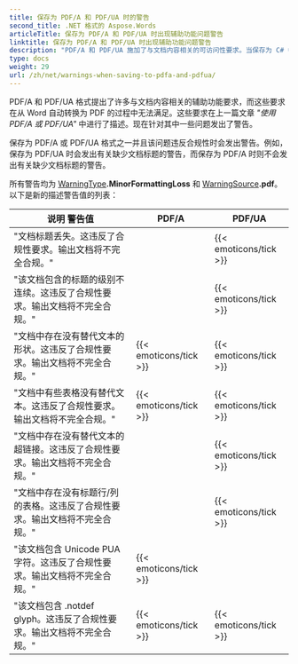 ```yaml
---
title: 保存为 PDF/A 和 PDF/UA 时的警告
second_title: .NET 格式的 Aspose.Words
articleTitle: 保存为 PDF/A 和 PDF/UA 时出现辅助功能问题警告
linktitle: 保存为 PDF/A 和 PDF/UA 时出现辅助功能问题警告
description: "PDF/A 和 PDF/UA 施加了与文档内容相关的可访问性要求。当保存为 C# 中的 PDF/A 或 PDF/UA 且问题违反合规性时，会发出警告。"
type: docs
weight: 29
url: /zh/net/warnings-when-saving-to-pdfa-and-pdfua/
---
```


PDF/A 和 PDF/UA 格式提出了许多与文档内容相关的辅助功能要求，而这些要求在从 Word 自动转换为 PDF 的过程中无法满足。这些要求在上一篇文章 *"使用 PDF/A 或 PDF/UA"* 中进行了描述。现在针对其中一些问题发出了警告。

保存为 PDF/A 或 PDF/UA 格式之一并且该问题违反合规性时会发出警告。例如，保存为 PDF/UA 时会发出有关缺少文档标题的警告，而保存为 PDF/A 时则不会发出有关缺少文档标题的警告。

所有警告均为 [WarningType](https://reference.aspose.com/words/net/aspose.words/warningtype/)**.MinorFormattingLoss** 和 [WarningSource](https://reference.aspose.com/words/net/aspose.words/warningsource/)**.pdf**。以下是新的描述警告值的列表：

|  说明 警告值 |  PDF/A |  PDF/UA |
|  ------------------------------------------------------------  |  ----------------------  |  ----------------------  |
|  "文档标题丢失。这违反了合规性要求。输出文档将不完全合规。" |                          |   {{< emoticons/tick >}}  |
|  "该文档包含的标题的级别不连续。这违反了合规性要求。输出文档将不完全合规。" |                          |   {{< emoticons/tick >}}  |
|  "文档中存在没有替代文本的形状。这违反了合规性要求。输出文档将不完全合规。" |   {{< emoticons/tick >}}  |   {{< emoticons/tick >}}  |
|  "文档中有些表格没有替代文本。这违反了合规性要求。输出文档将不完全合规。" |   {{< emoticons/tick >}}  |   {{< emoticons/tick >}}  |
|  "文档中存在没有替代文本的超链接。这违反了合规性要求。输出文档将不完全合规。" |                          |   {{< emoticons/tick >}}  |
|  "文档中存在没有标题行/列的表格。这违反了合规性要求。输出文档将不完全合规。" |                          |   {{< emoticons/tick >}}  |
|  "该文档包含 Unicode PUA 字符。这违反了合规性要求。输出文档将不完全合规。" |   {{< emoticons/tick >}}  |                          |
|  "该文档包含 .notdef glyph。这违反了合规性要求。输出文档将不完全合规。" |   {{< emoticons/tick >}}  |   {{< emoticons/tick >}}  |